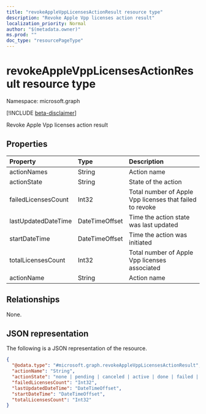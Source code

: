 ```yaml
---
title: "revokeAppleVppLicensesActionResult resource type"
description: "Revoke Apple Vpp licenses action result"
localization_priority: Normal
author: "$(metadata.owner)"
ms.prod: ""
doc_type: "resourcePageType"
---
```


# revokeAppleVppLicensesActionResult resource type

Namespace: microsoft.graph

[!INCLUDE [beta-disclaimer](../../includes/beta-disclaimer.md)]

Revoke Apple Vpp licenses action result

## Properties

| Property            | Type           | Description                                              |
| :------------------ | :------------- | :------------------------------------------------------- |
| actionNames         | String         | Action name                                              |
| actionState         | String         | State of the action                                      |
| failedLicensesCount | Int32          | Total number of Apple Vpp licenses that failed to revoke |
| lastUpdatedDateTime | DateTimeOffset | Time the action state was last updated                   |
| startDateTime       | DateTimeOffset | Time the action was initiated                            |
| totalLicensesCount  | Int32          | Total number of Apple Vpp licenses associated            |
| actionName          | String         | Action name                                              |

## Relationships

None.

## JSON representation

The following is a JSON representation of the resource.

<!-- {
  "blockType": "resource",
  "@odata.type": "microsoft.graph.revokeAppleVppLicensesActionResult",
}
-->

```json
{
  "@odata.type": "#microsoft.graph.revokeAppleVppLicensesActionResult",
  "actionName": "String",
  "actionState": "none | pending | canceled | active | done | failed | notSupported",
  "failedLicensesCount": "Int32",
  "lastUpdatedDateTime": "DateTimeOffset",
  "startDateTime": "DateTimeOffset",
  "totalLicensesCount": "Int32"
}
```